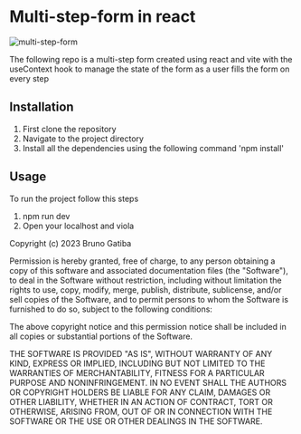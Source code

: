 # Multi-step-form in react

![multi-step-form](https://github.com/ch1n069/React-multi-step-form/assets/82473156/d1e17eea-cf0c-4c8e-b619-b34730793f57)

The following repo is a multi-step form created using react and vite with the useContext hook to
manage the state of the form as a user fills the form on every step

## Installation

1. First clone the repository
2. Navigate to the project directory
3. Install all the dependencies using the following command 'npm install'

## Usage

To run the project follow this steps

1.  npm run dev
2.  Open your localhost and viola

Copyright (c) 2023 Bruno Gatiba

Permission is hereby granted, free of charge, to any person obtaining a copy
of this software and associated documentation files (the "Software"), to deal
in the Software without restriction, including without limitation the rights
to use, copy, modify, merge, publish, distribute, sublicense, and/or sell
copies of the Software, and to permit persons to whom the Software is
furnished to do so, subject to the following conditions:

The above copyright notice and this permission notice shall be included in all
copies or substantial portions of the Software.

THE SOFTWARE IS PROVIDED "AS IS", WITHOUT WARRANTY OF ANY KIND, EXPRESS OR
IMPLIED, INCLUDING BUT NOT LIMITED TO THE WARRANTIES OF MERCHANTABILITY,
FITNESS FOR A PARTICULAR PURPOSE AND NONINFRINGEMENT. IN NO EVENT SHALL THE
AUTHORS OR COPYRIGHT HOLDERS BE LIABLE FOR ANY CLAIM, DAMAGES OR OTHER
LIABILITY, WHETHER IN AN ACTION OF CONTRACT, TORT OR OTHERWISE, ARISING FROM,
OUT OF OR IN CONNECTION WITH THE SOFTWARE OR THE USE OR OTHER DEALINGS IN THE
SOFTWARE.
